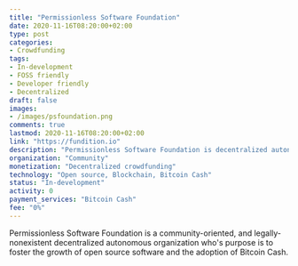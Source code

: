 ```yaml
---
title: "Permissionless Software Foundation"
date: 2020-11-16T08:20:00+02:00
type: post
categories:
- Crowdfunding
tags:
- In-development
- FOSS friendly
- Developer friendly
- Decentralized
draft: false
images:
- /images/psfoundation.png
comments: true
lastmod: 2020-11-16T08:20:00+02:00
link: "https://fundition.io"
description: "Permissionless Software Foundation is decentralized autonomous organization with the purpose to foster the growth of open source software."
organization: "Community"
monetization: "Decentralized crowdfunding"
technology: "Open source, Blockchain, Bitcoin Cash"
status: "In-development"
activity: 0
payment_services: "Bitcoin Cash"
fee: "0%"
---
```


Permissionless Software Foundation is a community-oriented, and legally-nonexistent decentralized autonomous organization who's purpose is to foster the growth of open source software and the adoption of Bitcoin Cash.<!--more-->


